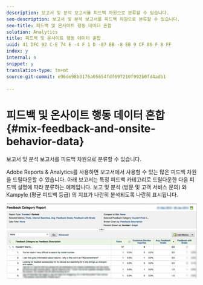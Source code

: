 ```yaml
---
description: 보고서 및 분석 보고서를 피드백 차원으로 분류할 수 있습니다.
seo-description: 보고서 및 분석 보고서를 피드백 차원으로 분류할 수 있습니다.
seo-title: 피드백 및 온사이트 행동 데이터 혼합
solution: Analytics
title: 피드백 및 온사이트 행동 데이터 혼합
uuid: 41 DFC 92 C-E 74 E -4 F 1 D -87 EB -8 EB 9 CF 86 F 8 FF
index: y
internal: n
snippet: y
translation-type: tm+mt
source-git-commit: e96de98b3176a05654fdf697210f992b0fd4adb1

---
```



# 피드백 및 온사이트 행동 데이터 혼합{#mix-feedback-and-onsite-behavior-data}

보고서 및 분석 보고서를 피드백 차원으로 분류할 수 있습니다.

Adobe Reports &amp; Analytics를 사용하면 보고서에서 사용할 수 있는 많은 피드백 차원을 드릴다운할 수 있습니다. 아래 보고서는 특정 피드백 카테고리로 드릴다운한 다음 피드백 설명에 따라 분류하는 예제입니다. 보고 및 분석 (방문 및 고객 서비스 문의) 와 Kampyle (평균 피드백 등급) 의 지표가 나란히 분석되도록 나란히 표시됩니다.

![](assets/feedback_category_report.png)

